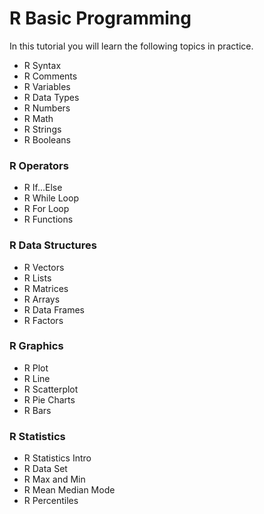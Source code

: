 # R Basic Programming
In this tutorial you will learn the following topics in practice.
- R Syntax
- R Comments
- R Variables
- R Data Types
- R Numbers
- R Math
- R Strings
- R Booleans
### R Operators
- R If...Else
- R While Loop
- R For Loop
- R Functions

### R Data Structures
- R Vectors
- R Lists
- R Matrices
- R Arrays
- R Data Frames
- R Factors

### R Graphics
- R Plot
- R Line
- R Scatterplot
- R Pie Charts
- R Bars

### R Statistics
- R Statistics Intro
- R Data Set
- R Max and Min
- R Mean Median Mode
- R Percentiles
